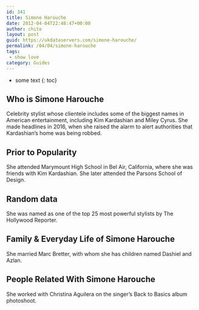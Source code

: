 ```yaml
---
id: 341
title: Simone Harouche
date: 2012-04-04T22:48:47+00:00
author: chito
layout: post
guid: https://ukdataservers.com/simone-harouche/
permalink: /04/04/simone-harouche
tags:
 - show love
category: Guides
---
```


* some text
{: toc}


## Who is  Simone Harouche
                  
                  
                  
Celebrity stylist whose clientele includes some of the biggest names in American entertainment, including Kim Kardashian and Miley Cyrus. She made headlines in 2016, when she raised the alarm to alert authorities that Kardashian&#8217;s home was being robbed. 
                  
                
                
                
## Prior to Popularity 
                  
                  
                  
She attended Marymount High School in Bel Air, California, where she was friends with Kim Kardashian. She later attended the Parsons School of Design.
                  
                
                
                
## Random data 
                  
                  
                  
She was named as one of the top 25 most powerful stylists by The Hollywood Reporter.
                  
                
                
                
## Family & Everyday Life of Simone Harouche
                  
                  
                  
She married Marc Bretter, with whom she has children named Dashiel and Azlan.
                  
                
                
                
## People Related With  Simone Harouche
                  
                  
                  
She worked with Christina Aguilera on the singer&#8217;s Back to Basics album photoshoot. 
                  
                
              
            
          
          
          
    
    
  
